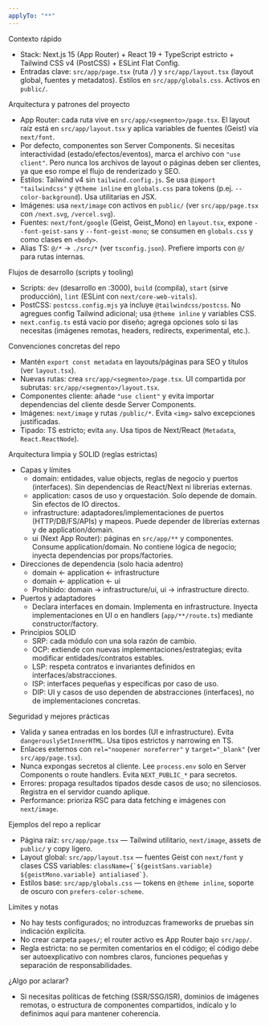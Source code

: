 ```yaml
---
applyTo: "**"
---
```


Contexto rápido

- Stack: Next.js 15 (App Router) + React 19 + TypeScript estricto + Tailwind CSS v4 (PostCSS) + ESLint Flat Config.
- Entradas clave: `src/app/page.tsx` (ruta `/`) y `src/app/layout.tsx` (layout global, fuentes y metadatos). Estilos en `src/app/globals.css`. Activos en `public/`.

Arquitectura y patrones del proyecto

- App Router: cada ruta vive en `src/app/<segmento>/page.tsx`. El layout raíz está en `src/app/layout.tsx` y aplica variables de fuentes (Geist) vía `next/font`.
- Por defecto, componentes son Server Components. Si necesitas interactividad (estado/efectos/eventos), marca el archivo con `"use client"`. Pero nunca los archivos de layout o páginas deben ser clientes, ya que eso rompe el flujo de renderizado y SEO.
- Estilos: Tailwind v4 sin `tailwind.config.js`. Se usa `@import "tailwindcss"` y `@theme inline` en `globals.css` para tokens (p.ej. `--color-background`). Usa utilitarias en JSX.
- Imágenes: usa `next/image` con activos en `public/` (ver `src/app/page.tsx` con `/next.svg`, `/vercel.svg`).
- Fuentes: `next/font/google` (Geist, Geist_Mono) en `layout.tsx`, expone `--font-geist-sans` y `--font-geist-mono`; se consumen en `globals.css` y como clases en `<body>`.
- Alias TS: `@/*` -> `./src/*` (ver `tsconfig.json`). Prefiere imports con `@/` para rutas internas.

Flujos de desarrollo (scripts y tooling)

- Scripts: `dev` (desarrollo en :3000), `build` (compila), `start` (sirve producción), `lint` (ESLint con `next/core-web-vitals`).
- PostCSS: `postcss.config.mjs` ya incluye `@tailwindcss/postcss`. No agregues config Tailwind adicional; usa `@theme inline` y variables CSS.
- `next.config.ts` está vacío por diseño; agrega opciones solo si las necesitas (imágenes remotas, headers, redirects, experimental, etc.).

Convenciones concretas del repo

- Mantén `export const metadata` en layouts/páginas para SEO y títulos (ver `layout.tsx`).
- Nuevas rutas: crea `src/app/<segmento>/page.tsx`. UI compartida por subrutas: `src/app/<segmento>/layout.tsx`.
- Componentes cliente: añade `"use client"` y evita importar dependencias del cliente desde Server Components.
- Imágenes: `next/image` y rutas `/public/*`. Evita `<img>` salvo excepciones justificadas.
- Tipado: TS estricto; evita `any`. Usa tipos de Next/React (`Metadata`, `React.ReactNode`).

Arquitectura limpia y SOLID (reglas estrictas)

- Capas y límites
  - domain: entidades, value objects, reglas de negocio y puertos (interfaces). Sin dependencias de React/Next ni librerías externas.
  - application: casos de uso y orquestación. Solo depende de domain. Sin efectos de IO directos.
  - infrastructure: adaptadores/implementaciones de puertos (HTTP/DB/FS/APIs) y mapeos. Puede depender de librerías externas y de application/domain.
  - ui (Next App Router): páginas en `src/app/**` y componentes. Consume application/domain. No contiene lógica de negocio; inyecta dependencias por props/factories.
- Direcciones de dependencia (solo hacia adentro)
  - domain ← application ← infrastructure
  - domain ← application ← ui
  - Prohibido: domain → infrastructure/ui, ui → infrastructure directo.
- Puertos y adaptadores
  - Declara interfaces en domain. Implementa en infrastructure. Inyecta implementaciones en UI o en handlers (`app/**/route.ts`) mediante constructor/factory.
- Principios SOLID
  - SRP: cada módulo con una sola razón de cambio.
  - OCP: extiende con nuevas implementaciones/estrategias; evita modificar entidades/contratos estables.
  - LSP: respeta contratos e invariantes definidos en interfaces/abstracciones.
  - ISP: interfaces pequeñas y específicas por caso de uso.
  - DIP: UI y casos de uso dependen de abstracciones (interfaces), no de implementaciones concretas.

Seguridad y mejores prácticas

- Valida y sanea entradas en los bordes (UI e infrastructure). Evita `dangerouslySetInnerHTML`. Usa tipos estrictos y narrowing en TS.
- Enlaces externos con `rel="noopener noreferrer"` y `target="_blank"` (ver `src/app/page.tsx`).
- Nunca expongas secretos al cliente. Lee `process.env` solo en Server Components o route handlers. Evita `NEXT_PUBLIC_*` para secretos.
- Errores: propaga resultados tipados desde casos de uso; no silenciosos. Registra en el servidor cuando aplique.
- Performance: prioriza RSC para data fetching e imágenes con `next/image`.

Ejemplos del repo a replicar

- Página raíz: `src/app/page.tsx` — Tailwind utilitario, `next/image`, assets de `public/` y copy ligero.
- Layout global: `src/app/layout.tsx` — fuentes Geist con `next/font` y clases CSS variables: `` className={`${geistSans.variable} ${geistMono.variable} antialiased`} ``.
- Estilos base: `src/app/globals.css` — tokens en `@theme inline`, soporte de oscuro con `prefers-color-scheme`.

Límites y notas

- No hay tests configurados; no introduzcas frameworks de pruebas sin indicación explícita.
- No crear carpeta `pages/`; el router activo es App Router bajo `src/app/`.
- Regla estricta: no se permiten comentarios en el código; el código debe ser autoexplicativo con nombres claros, funciones pequeñas y separación de responsabilidades.

¿Algo por aclarar?

- Si necesitas políticas de fetching (SSR/SSG/ISR), dominios de imágenes remotas, o estructura de componentes compartidos, indícalo y lo definimos aquí para mantener coherencia.
